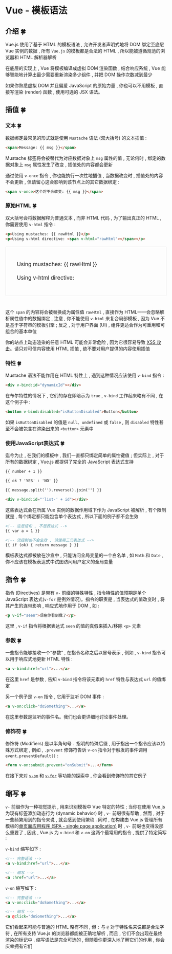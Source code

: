 # Vue - 模板语法






<extoc></extoc>

## 介绍  🍀

Vue.js 使用了基于 HTML 的模板语法 , 允许开发者声明式地将 DOM 绑定至底层 Vue 实例的数据 , 所有 `Vue.js` 的模板都是合法的 HTML , 所以能被遵循规范的浏览器和 HTML 解析器解析

在底层的实现上 , Vue 将模板编译成虚拟 DOM 渲染函数 , 结合响应系统 , Vue 能够智能地计算出最少需要重新渲染多少组件 , 并把 DOM 操作次数减到最少

如果你熟悉虚拟 DOM 并且偏爱 JavaScript 的原始力量 , 你也可以不用模板 , 直接写渲染 (render) 函数 , 使用可选的 JSX 语法。

## 插值  🍀

### 文本  🍀

数据绑定最常见的形式就是使用 `Mustache` 语法 (双大括号) 的文本插值 : 

```html
<span>Message: {{ msg }}</span>
```

Mustache 标签将会被替代为对应数据对象上 `msg` 属性的值 , 无论何时 , 绑定的数据对象上 `msg` 属性发生了改变 , 插值处的内容都会更新

通过使用 `v-once` 指令 , 你也能执行一次性地插值 , 当数据改变时 , 插值处的内容不会更新 , 但请留心这会影响到该节点上的其它数据绑定 : 

```html
<span v-once>这个将不会改变: {{ msg }}</span>
```

### 原始HTML  🍀

双大括号会将数据解释为普通文本 , 而非 HTML 代码 , 为了输出真正的 HTML , 你需要使用 `v-html` 指令 : 

```html
<p>Using mustaches: {{ rawHtml }}</p>
<p>Using v-html directive: <span v-html="rawHtml"></span></p>
```

<div id="app" style="border: 1px solid #eee;border-radius: 2px;padding: 25px 35px;margin-top: 1em;margin-bottom: 40px;font-size: 1.2em;line-height: 1.5em;-webkit-user-select: none;user-select: none;overflow-x: auto;">
<p>Using mustaches: {{ rawHtml }}</p>
<p>Using v-html directive: <span v-html="rawHtml"></span></p>
</div>

这个 `span` 的内容将会被替换成为属性值 `rawHtml` , 直接作为 HTML——会忽略解析属性值中的数据绑定 , 注意 , 你不能使用 `v-html` 来复合局部模板 , 因为 Vue 不是基于字符串的模板引擎 ; 反之 , 对于用户界面 (UI) , 组件更适合作为可重用和可组合的基本单位

你的站点上动态渲染的任意 HTML 可能会非常危险 , 因为它很容易导致 [XSS 攻击](https://en.wikipedia.org/wiki/Cross-site_scripting)。请只对可信内容使用 HTML 插值 , 绝不要对用户提供的内容使用插值

### 特性  🍀

Mustache 语法不能作用在 HTML 特性上 , 遇到这种情况应该使用 `v-bind` 指令 : 

```html
<div v-bind:id="dynamicId"></div>
```

在布尔特性的情况下 , 它们的存在即暗示为 `true` , `v-bind` 工作起来略有不同 , 在这个例子中 :

```html
<button v-bind:disabled="isButtonDisabled">Button</button>
```

如果 `isButtonDisabled` 的值是 `null`、`undefined` 或 `false` , 则 `disabled` 特性甚至不会被包含在渲染出来的 `<button>` 元素中

### 使用JavaScript表达式  🍀

迄今为止 , 在我们的模板中 , 我们一直都只绑定简单的属性键值 ; 但实际上 , 对于所有的数据绑定 , Vue.js 都提供了完全的 JavaScript 表达式支持

```html
{{ number + 1 }}

{{ ok ? 'YES' : 'NO' }}

{{ message.split('').reverse().join('') }}

<div v-bind:id="'list-' + id"></div>
```

这些表达式会在所属 Vue 实例的数据作用域下作为 JavaScript 被解析 , 有个限制就是 , 每个绑定都只能包含单个表达式 , 所以下面的例子都不会生效

```html
<!-- 这是语句 , 不是表达式 -->
{{ var a = 1 }}

<!-- 流控制也不会生效 , 请使用三元表达式 -->
{{ if (ok) { return message } }}
```

模板表达式都被放在沙盒中 , 只能访问全局变量的一个白名单 , 如 `Math` 和 `Date` , 你不应该在模板表达式中试图访问用户定义的全局变量

## 指令  🍀

指令 (Directives) 是带有 `v-` 前缀的特殊特性 , 指令特性的值预期是单个 JavaScript 表达式(`v-for` 是例外情况)。指令的职责是 , 当表达式的值改变时 , 将其产生的连带影响 , 响应式地作用于 DOM , 如 : 

```html
<p v-if="seen">现在你看到我了</p>
```

这里 , `v-if` 指令将根据表达式 `seen` 的值的真假来插入/移除 `<p>` 元素

### 参数  🍀

一些指令能够接收一个“参数” , 在指令名称之后以冒号表示 , 例如 , `v-bind` 指令可以用于响应式地更新 HTML 特性 : 

```html
<a v-bind:href="url">...</a>
```

在这里 `href` 是参数 , 告知 `v-bind` 指令将该元素的 `href` 特性与表达式 `url` 的值绑定

另一个例子是 `v-on` 指令 , 它用于监听 DOM 事件 :

```html
<a v-on:click="doSomething">...</a>
```

在这里参数是监听的事件名。我们也会更详细地讨论事件处理。

### 修饰符  🍀

修饰符 (Modifiers) 是以半角句号 `.` 指明的特殊后缀 , 用于指出一个指令应该以特殊方式绑定 , 例如 , `.prevent` 修饰符告诉 `v-on` 指令对于触发的事件调用 `event.preventDefault()` : 

```html
<form v-on:submit.prevent="onSubmit">...</form>
```

在接下来对 [`v-on`](https://cn.vuejs.org/v2/guide/events.html#%E4%BA%8B%E4%BB%B6%E4%BF%AE%E9%A5%B0%E7%AC%A6) 和 [`v-for`](https://cn.vuejs.org/v2/guide/forms.html#%E4%BF%AE%E9%A5%B0%E7%AC%A6) 等功能的探索中 , 你会看到修饰符的其它例子

## 缩写  🍀

`v-` 前缀作为一种视觉提示 , 用来识别模板中 Vue 特定的特性 ; 当你在使用 Vue.js 为现有标签添加动态行为 (dynamic behavior) 时 , `v-` 前缀很有帮助 , 然而 , 对于一些频繁用到的指令来说 , 就会感到使用繁琐 . 同时 , 在构建由 Vue.js 管理所有模板的[单页面应用程序 (SPA - single page application)](https://en.wikipedia.org/wiki/Single-page_application) 时 , `v-` 前缀也变得没那么重要了 , 因此 , Vue.js 为 `v-bind` 和 `v-on` 这两个最常用的指令 , 提供了特定简写 : 

`v-bind` 缩写如下 : 

```html
<!-- 完整语法 -->
<a v-bind:href="url">...</a>

<!-- 缩写 -->
<a :href="url">...</a>
```

`v-on` 缩写如下 : 

```html
<!-- 完整语法 -->
<a v-on:click="doSomething">...</a>

<!-- 缩写 -->
<a @click="doSomething">...</a>
```

它们看起来可能与普通的 HTML 略有不同 , 但 `:` 与 `@` 对于特性名来说都是合法字符 , 在所有支持 Vue.js 的浏览器都能被正确地解析 , 而且 , 它们不会出现在最终渲染的标记中 . 缩写语法是完全可选的 , 但随着你更深入地了解它们的作用 , 你会庆幸拥有它们